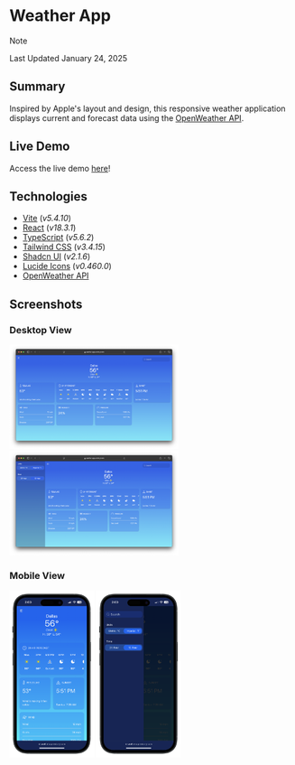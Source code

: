 # Weather App

> [!NOTE]
> Last Updated January 24, 2025

## Summary
Inspired by Apple's layout and design, this responsive weather application displays current and forecast data using the [OpenWeather API](https://openweathermap.org).

## Live Demo
Access the live demo [here](https://weather-app.victor-jr.com)!

## Technologies
- [Vite](https://vite.dev/) (*v5.4.10*)
- [React](https://react.dev/) (*v18.3.1*)
- [TypeScript](https://www.typescriptlang.org) (*v5.6.2*)
- [Tailwind CSS](https://tailwindcss.com/) (*v3.4.15*)
- [Shadcn UI](https://ui.shadcn.com/) (*v2.1.6*)
- [Lucide Icons](https://lucide.dev/) (*v0.460.0*)
- [OpenWeather API](https://openweathermap.org)

## Screenshots
### Desktop View
<img src="src/assets/desktop.png" width="300" alt="Desktop view of Weather App" /> <img src="src/assets/desktop-side.png" width="300" alt="Desktop view of Weather App" />

### Mobile View
<img src="src/assets/mobile.png" width="150" alt="Mobile view of Weather App" /> <img src="src/assets/mobile-side.png" width="150" alt="Mobile view of Weather App" />
